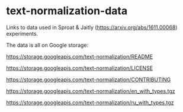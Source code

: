 # text-normalization-data

Links to data used in Sproat &amp; Jaitly (https://arxiv.org/abs/1611.00068) experiments.

The data is all on Google storage:

https://storage.googleapis.com/text-normalization/README

https://storage.googleapis.com/text-normalization/LICENSE

https://storage.googleapis.com/text-normalization/CONTRIBUTING

https://storage.googleapis.com/text-normalization/en_with_types.tgz

https://storage.googleapis.com/text-normalization/ru_with_types.tgz

